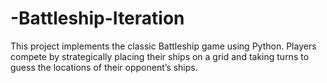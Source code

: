 # -Battleship-Iteration
This project implements the classic Battleship game using Python. Players compete by strategically placing their ships on a grid and taking turns to guess the locations of their opponent’s ships.
